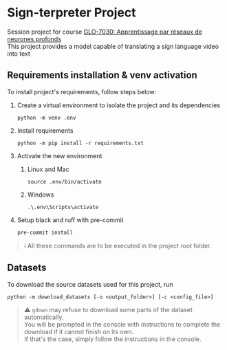# Sign-terpreter Project
Session project for course [GLO-7030: Apprentissage par réseaux de neurones profonds](https://www.ulaval.ca/etudes/cours/glo-7030-apprentissage-par-reseaux-de-neurones-profonds)  
This project provides a model capable of translating a sign language video into text

## Requirements installation & venv activation
To install project's requirements, follow steps below:

1. Create a virtual environment to isolate the project and its dependencies
    ```shell
    python -m venv .env
    ```

2. Install requirements
    ```shell
    python -m pip install -r requirements.txt
    ```

3. Activate the new environment
    1. Linux and Mac

        ```shell
        source .env/bin/activate
        ```
    2. Windows

        ```shell
        .\.env\Scripts\activate
        ```

4. Setup black and ruff with pre-commit
    ```shell
    pre-commit install
    ```

> :information_source: All these commands are to be executed in the project root folder.

## Datasets
To download the source datasets used for this project, run
```
python -m download_datasets [-o <output_folder>] [-c <config_file>]
```
> :warning: `gdown` may refuse to download some parts of the dataset automatically.   
> You will be prompted in the console with instructions to complete the download if it cannot finish on its own.   
> If that's the case, simply follow the instructions in the console. 

